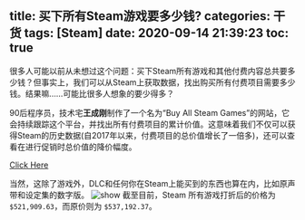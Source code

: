 title: 买下所有Steam游戏要多少钱?
categories: 干货
tags: [Steam]
date: 2020-09-14 21:39:23
toc: true
---
很多人可能以前从未想过这个问题：买下Steam所有游戏和其他付费内容总共要多少钱？但事实上，我们可以从Steam上获取数据，找出购买所有付费项目需要多少钱。结果嘛……可能比很多人想象的要少得多？

90后程序员，技术宅**王成刚**制作了一个名为“Buy All Steam Games”的网站，它会持续跟踪这个平台，并找出所有付费项目的累计价值。这意味着我们不仅可以获得Steam的历史数据(自2017年以来，付费项目的总价值增长了一倍多)，还可以查看在进行促销时总价值的降价幅度。

[Click Here](https://steam.seewang.me/)

当然，这除了游戏外，DLC和任何你在Steam上能买到的东西也算在内，比如原声带和设定集的数字版。
![show](https://pan.johnsonran.cn/AliDrive/Blog-IMG/Steam-price/show.png)
截至目前，Steam 所有游戏打折后的价格为`$521,909.63`，而原价则为 `$537,192.37`。
